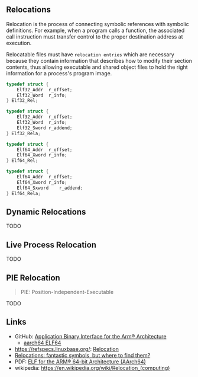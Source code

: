 
## Relocations

Relocation is the process of connecting symbolic references with symbolic definitions. For example, when a program calls a function, the associated call instruction must transfer control to the proper destination address at execution.

Relocatable files must have `relocation entries` which are necessary because they contain information that describes how to modify their section contents, thus allowing executable and shared object files to hold the right information for a process's program image.

```c
typedef struct {
	Elf32_Addr	r_offset;
	Elf32_Word	r_info;
} Elf32_Rel;

typedef struct {
	Elf32_Addr	r_offset;
	Elf32_Word	r_info;
	Elf32_Sword	r_addend;
} Elf32_Rela;

typedef struct {
	Elf64_Addr	r_offset;
	Elf64_Xword	r_info;
} Elf64_Rel;

typedef struct {
	Elf64_Addr	r_offset;
	Elf64_Xword	r_info;
	Elf64_Sxword	r_addend;
} Elf64_Rela;
```


## Dynamic Relocations

TODO


## Live Process Relocation

TODO


## PIE Relocation

> PIE: Position-Independent-Executable

TODO


## Links

- GitHub: [Application Binary Interface for the Arm® Architecture](https://github.com/ARM-software/abi-aa/releases)
	- [aarch64 ELF64](https://github.com/ARM-software/abi-aa/blob/main/aaelf64/aaelf64.rst)
- https://refspecs.linuxbase.org/: [Relocation](https://refspecs.linuxbase.org/elf/gabi4+/ch4.reloc.html)
- [Relocations: fantastic symbols, but where to find them?](https://gotplt.org/posts/relocations-fantastic-symbols-but-where-to-find-them.html)
- PDF: [ELF for the ARM® 64-bit Architecture (AArch64)](https://docslib.org/doc/4448214/elf-for-the-arm-64-bit-architecture-aarch64)
- wikipedia: https://en.wikipedia.org/wiki/Relocation_(computing)

